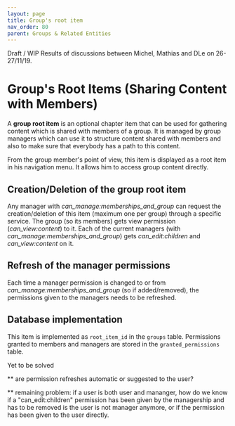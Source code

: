 ```yaml
---
layout: page
title: Group's root item
nav_order: 80
parent: Groups & Related Entities
---
```


<span class="label label-yellow">Draft / WIP</span> Results of discussions between Michel, Mathias and DLe on 26-27/11/19.

# Group's Root Items (Sharing Content with Members)

A **group root item** is an optional chapter item that can be used for gathering content which is shared with members of a group. It is managed by group managers which can use it to structure content shared with members and also to make sure that everybody has a path to this content.

From the group member's point of view, this item is displayed as a root item in his navigation menu. It allows him to access group content directly.

## Creation/Deletion of the group root item

Any manager with *can_manage:memberships_and_group* can request the creation/deletion of this item (maximum one per group) through a specific service. The group (so its members) gets view permission (*can_view:content*) to it. Each of the current managers (with *can_manage:memberships_and_group*) gets *can_edit:children* and *can_view:content* on it.

## Refresh of the manager permissions

Each time a manager permission is changed to or from *can_manage:memberships_and_group* (so if added/removed), the permissions given to the managers needs to be refreshed.

## Database implementation

This item is implemented as `root_item_id` in the `groups` table. Permissions granted to members and managers are stored in the `granted_permissions` table.

<span class="label label-red">Yet to be solved</span>

** are permission refreshes automatic or suggested to the user?

** remaining problem: if a user is both user and mananger, how do we know if a "can_edit:children" permission has been given by the managership and has to be removed is the user is not manager anymore, or if the permission has been given to the user directly.
